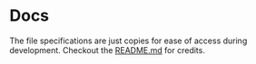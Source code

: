 # Docs

The file specifications are just copies for ease of access during development. Checkout the [README.md](../README.md) for credits.